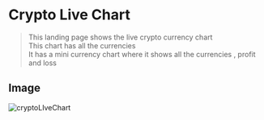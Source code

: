 # Crypto Live Chart
> This landing page shows the live crypto currency chart <br/>
> This chart has all the currencies <br>
> It has a mini currency chart where it shows all the currencies , profit and loss <br>
## Image
![cryptoLIveChart](https://github.com/jawadhassan100/Crypto_Chart/assets/123384066/7b27fd49-0892-491c-8964-8acecfcca202)
